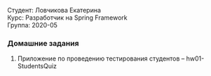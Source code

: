 <p>Студент: Ловчикова Екатерина<br>
Курс: Разработчик на Spring Framework<br>
Группа: 2020-05</p>

<h3>Домашние задания</h3>
<ol>
  <li>Приложение по проведению тестирования студентов – hw01-StudentsQuiz</li>
</ol>
